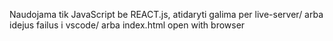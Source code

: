 Naudojama tik JavaScript be REACT.js, atidaryti galima per live-server/ arba idejus failus i vscode/ arba index.html open with browser
